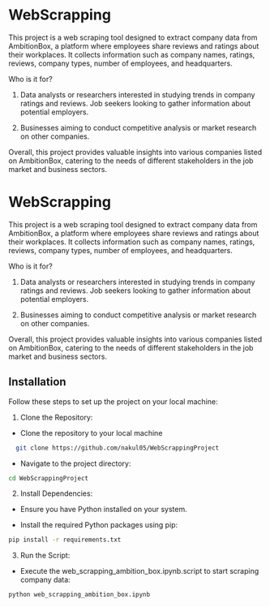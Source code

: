 
# WebScrapping

This project is a web scraping tool designed to extract company data from AmbitionBox, a platform where employees share reviews and ratings about their workplaces. It collects information such as company names, ratings, reviews, company types, number of employees, and headquarters.

Who is it for?

1. Data analysts or researchers interested in studying trends in company ratings and reviews.
Job seekers looking to gather information about potential employers.

2. Businesses aiming to conduct competitive analysis or market research on other companies.

Overall, this project provides valuable insights into various companies listed on AmbitionBox, catering to the needs of different stakeholders in the job market and business sectors.






# WebScrapping

This project is a web scraping tool designed to extract company data from AmbitionBox, a platform where employees share reviews and ratings about their workplaces. It collects information such as company names, ratings, reviews, company types, number of employees, and headquarters.

Who is it for?

1. Data analysts or researchers interested in studying trends in company ratings and reviews.
Job seekers looking to gather information about potential employers.

2. Businesses aiming to conduct competitive analysis or market research on other companies.

Overall, this project provides valuable insights into various companies listed on AmbitionBox, catering to the needs of different stakeholders in the job market and business sectors.






## Installation

Follow these steps to set up the project on your local machine:


1. Clone the Repository:

* Clone the repository to your local machine
```bash
  git clone https://github.com/nakul05/WebScrappingProject
```
* Navigate to the project directory:
```bash
cd WebScrappingProject
```

2. Install Dependencies:

* Ensure you have Python installed on your system.

* Install the required Python packages using pip:
```bash
pip install -r requirements.txt
```

3. Run the Script:

* Execute the web_scrapping_ambition_box.ipynb.script to start scraping company data:
```bash
python web_scrapping_ambition_box.ipynb
```








    